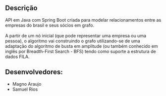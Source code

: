 ## Descrição
 API em Java com Spring Boot criada para modelar relacionamentos entre as empresas do brasil e seus sócios em grafo.
 </br>
 </br>
 A partir de um nó inicial (que pode representar uma empresa ou uma pessoa), o algoritmo vai construindo o grafo utilizando-se de uma adaptação do algoritmo de busta em amplitude (ou também conhecido em inglês por Breadth-First Search - BFS) tendo como suporte a estrutura de dados FILA.
 
 ## Desenvolvedores:
 - Magno Araujo
 - Samuel Rios
